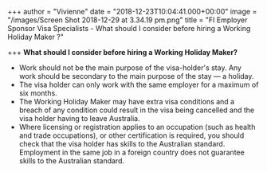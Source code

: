 +++
author = "Vivienne"
date = "2018-12-23T10:04:41.000+00:00"
image = "/images/Screen Shot 2018-12-29 at 3.34.19 pm.png"
title = "FI Employer Sponsor Visa Specialists - What should I consider before hiring a Working Holiday Maker ?"

+++
**What should I consider before hiring a Working Holiday Maker?**

* Work should not be the main purpose of the visa-holder's stay. Any work should be secondary to the main purpose of the stay — a holiday.
* The visa holder can only work with the same employer for a maximum of six months.
* The Working Holiday Maker may have extra visa conditions and a breach of any condition could result in the visa being cancelled and the visa holder having to leave Australia.
* Where licensing or registration applies to an occupation (such as health and trade occupations), or other certification is required, you should check that the visa holder has skills to the Australian standard. Employment in the same job in a foreign country does not guarantee skills to the Australian standard.